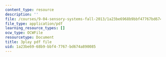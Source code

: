 ```yaml
---
content_type: resource
description: ''
file: /courses/9-04-sensory-systems-fall-2013/1a23be6968b9bbf47767bd674a890085_-2d9XooPwHo.pdf
file_type: application/pdf
learning_resource_types: []
ocw_type: OCWFile
resourcetype: Document
title: 3play pdf file
uid: 1a23be69-68b9-bbf4-7767-bd674a890085
---
```

